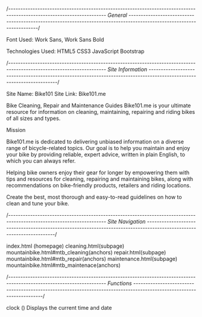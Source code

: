 /_----------------------------------------------------------------------------------------------------------------------
General
----------------------------------------------------------------------------------------------------------------------_/

Font Used: Work Sans, Work Sans Bold

Technologies Used:
HTML5
CSS3
JavaScript
Bootstrap

/_----------------------------------------------------------------------------------------------------------------------
Site Information
----------------------------------------------------------------------------------------------------------------------_/

Site Name: Bike101
Site Link: Bike101.me

Bike Cleaning, Repair and Maintenance Guides
Bike101.me is your ultimate resource for information on cleaning, maintaining, repairing and riding bikes of all sizes and types.

Mission

Bike101.me is dedicated to delivering unbiased information on a diverse range of bicycle-related topics.
Our goal is to help you maintain and enjoy your bike by providing reliable, expert advice, written in plain English,
to which you can always refer.

Helping bike owners enjoy their gear for longer by empowering them with tips and resources for cleaning, repairing
and maintaining bikes, along with recommendations on bike-friendly products, retailers and riding locations.

Create the best, most thorough and easy-to-read guidelines on how to clean and tune your bike.

/_----------------------------------------------------------------------------------------------------------------------
Site Navigation
----------------------------------------------------------------------------------------------------------------------_/

index.html (homepage)
cleaning.html(subpage)
mountainbike.html#mtb_cleaning(anchors)
repair.html(subpage)
mountainbike.html#mtb_repair(anchors)
maintenance.html(subpage)
mountainbike.html#mtb_maintenace(anchors)

/_----------------------------------------------------------------------------------------------------------------------
Functions
----------------------------------------------------------------------------------------------------------------------_/

clock ()
Displays the current time and date
